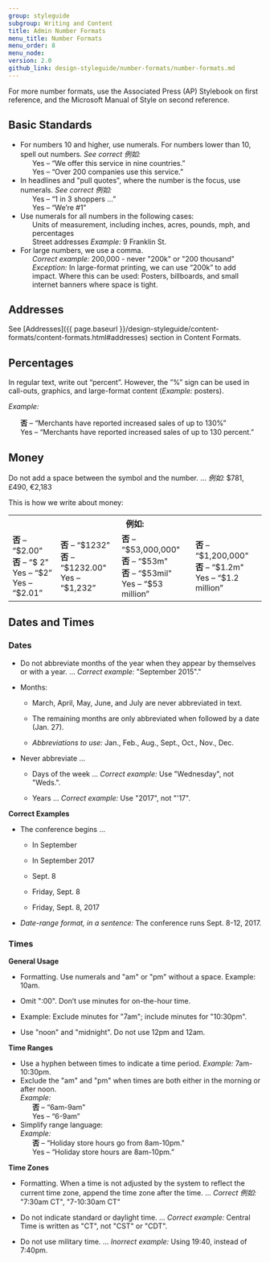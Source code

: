```yaml
---
group: styleguide
subgroup: Writing and Content
title: Admin Number Formats
menu_title: Number Formats
menu_order: 8
menu_node:
version: 2.0
github_link: design-styleguide/number-formats/number-formats.md
---
```

For more number formats, use the Associated Press (AP) Stylebook on first reference, and the Microsoft Manual of Style on second reference.

## Basic Standards

<ul>
  <li>For numbers 10 and higher, use numerals. For numbers lower than 10, spell out numbers. <em>See correct 例如:</em>
    <ul style="list-style-type:none">
      <li>Yes – “We offer this service in nine countries.”</li>
      <li>Yes – “Over 200 companies use this service.”</li>
    </ul>
  </li>
  <li>In headlines and "pull quotes", where the number is the focus, use numerals. <em>See correct 例如:</em>
    <ul style="list-style-type:none">
      <li>Yes – “1 in 3 shoppers ...”</li>
      <li>Yes – “We’re #1”</li>
    </ul>
  </li>
  <li>Use numerals for all numbers in the following cases:
    <ul style="list-style-type:none">
      <li>Units of measurement, including inches, acres, pounds, mph, and percentages</li>
      <li>Street addresses <em>Example:</em> 9 Franklin St.</li>
    </ul>
  </li>
  <li>For large numbers, we use a comma.
    <ul style="list-style-type:none">
      <li><em>Correct example:</em> 200,000 - never "200k" or "200 thousand"</li>
      <li><em>Exception:</em> In large-format printing, we can use “200k” to add impact. Where this can be used: Posters, billboards, and small internet banners where space is tight.</li>
      </ul>
  </li>
</ul>

## Addresses

See [Addresses]({{ page.baseurl }}/design-styleguide/content-formats/content-formats.html#addresses) section in Content Formats.

## Percentages

In regular text, write out “percent”. However, the ”%” sign can be used in call-outs, graphics, and large-format content (*Example:* posters).

*Example:*

<ul style="list-style-type:none">
  <li><strong>否</strong> – “Merchants have reported increased sales of up to 130%”</li>
  <li>Yes – “Merchants have reported increased sales of up to 130 percent.”</li>
</ul>  

## Money

Do not add a space between the symbol and the number. ... *例如:* $781, £490, €2,183

This is how we write about money:

<table>
  <tbody>
    <tr>
      <th colspan="4">例如:</th>
    </tr>
    <tr>
      <td><strong>否</strong> – “$2.00"<br>
      <strong>否</strong> – “$ 2"<br>
      Yes – “$2”<br>
      Yes – “$2.01”</td>
      <td><strong>否</strong> – “$1232"<br>
      <strong>否</strong> – “$1232.00"<br>
      Yes – “$1,232”</td>
      <td><strong>否</strong> – “$53,000,000"<br>
      <strong>否</strong> – “$53m"<br>
      <strong>否</strong> – “$53mil"<br>
      Yes – “$53 million”</td>
      <td><strong>否</strong> – “$1,200,000"<br>
      <strong>否</strong> – “$1.2m"<br>
      Yes – “$1.2 million”</td>
    </tr>
  </tbody>
</table>

## Dates and Times

### Dates

* Do not abbreviate months of the year when they appear by themselves or with a year. ... *Correct example:* "September 2015"."

* Months:

  - March, April, May, June, and July are never abbreviated in text.

  - The remaining months are only abbreviated when followed by a date (Jan. 27).  

  - *Abbreviations to use:* Jan., Feb., Aug., Sept., Oct., Nov., Dec.

* Never abbreviate ...

  - Days of the week ... *Correct example:* Use "Wednesday", not "Weds.".

  - Years ... *Correct example:* Use "2017", not "'17".

**Correct Examples**

* The conference begins ...

  - In September

  - In September 2017

  - Sept. 8

  - Friday, Sept. 8

  - Friday, Sept. 8, 2017

* *Date-range format, in a sentence:* The conference runs Sept. 8-12, 2017.

### Times

**General Usage**

* Formatting. Use numerals and "am" or "pm" without a space. Example: 10am.

* Omit ":00". Don’t use minutes for on-the-hour time.

* Example: Exclude minutes for "7am"; include minutes for "10:30pm".

* Use "noon" and "midnight". Do not use 12pm and 12am.

**Time Ranges**

<ul>
  <li>Use a hyphen between times to indicate a time period. <em>Example:</em> 7am-10:30pm.</li>
  <li>Exclude the "am" and "pm" when times are both either in the morning or after noon.<br>
  <em>Example:</em>
    <ul style="list-style-type:none">
      <li><strong>否</strong> – “6am-9am"</li>
      <li>Yes – “6-9am”</li>
    </ul>
  </li>
  <li>Simplify range language:<br>
  <em>Example:</em>
    <ul style="list-style-type:none">
      <li><strong>否</strong> – “Holiday store hours go from 8am-10pm."</li>
      <li>Yes – “Holiday store hours are 8am-10pm.”</li>
    </ul>
  </li>
</ul>

**Time Zones**

* Formatting. When a time is not adjusted by the system to reflect the current time zone, append the time zone after the time. ... *Correct 例如:* "7:30am CT", "7-10:30am CT"

* Do not indicate standard or daylight time. ... *Correct example:* Central Time is written as "CT", not "CST" or "CDT".

* Do not use military time. ... *Inorrect example:* Using 19:40, instead of 7:40pm.
